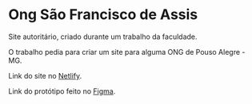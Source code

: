 # Ong São Francisco de Assis

Site autoritário, criado durante um trabalho da faculdade.

O trabalho pedia para criar um site para alguma ONG de Pouso Alegre - MG.

Link do site no [Netlify](https://ongsao-francisco.netlify.app/).

Link do protótipo feito no [Figma](https://www.figma.com/file/B9bMrkxKWXv98i1LOJDad7/Animais).
